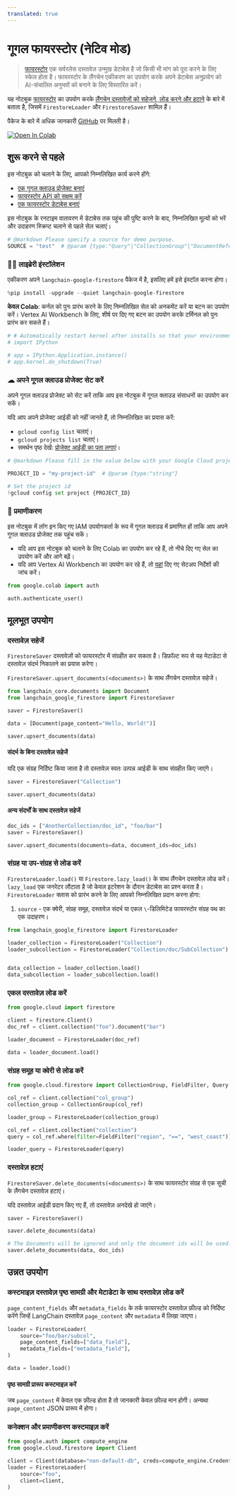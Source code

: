 ```yaml
---
translated: true
---
```


# गूगल फायरस्टोर (नेटिव मोड)

> [फायरस्टोर](https://cloud.google.com/firestore) एक सर्वरलेस दस्तावेज़ उन्मुख डेटाबेस है जो किसी भी मांग को पूरा करने के लिए स्केल होता है। फायरस्टोर के लैंगचेन एकीकरण का उपयोग करके अपने डेटाबेस अनुप्रयोग को AI-संचालित अनुभवों को बनाने के लिए विस्तारित करें।

यह नोटबुक [फायरस्टोर](https://cloud.google.com/firestore) का उपयोग करके [लैंगचेन दस्तावेजों को सहेजने, लोड करने और हटाने](/docs/modules/data_connection/document_loaders/) के बारे में बताता है, जिसमें `FirestoreLoader` और `FirestoreSaver` शामिल हैं।

पैकेज के बारे में अधिक जानकारी [GitHub](https://github.com/googleapis/langchain-google-firestore-python/) पर मिलती है।

[![Open In Colab](https://colab.research.google.com/assets/colab-badge.svg)](https://colab.research.google.com/github/googleapis/langchain-google-firestore-python/blob/main/docs/document_loader.ipynb)

## शुरू करने से पहले

इस नोटबुक को चलाने के लिए, आपको निम्नलिखित कार्य करने होंगे:

* [एक गूगल क्लाउड प्रोजेक्ट बनाएं](https://developers.google.com/workspace/guides/create-project)
* [फायरस्टोर API को सक्षम करें](https://console.cloud.google.com/flows/enableapi?apiid=firestore.googleapis.com)
* [एक फायरस्टोर डेटाबेस बनाएं](https://cloud.google.com/firestore/docs/manage-databases)

इस नोटबुक के रनटाइम वातावरण में डेटाबेस तक पहुंच की पुष्टि करने के बाद, निम्नलिखित मूल्यों को भरें और उदाहरण स्क्रिप्ट चलाने से पहले सेल चलाएं।

```python
# @markdown Please specify a source for demo purpose.
SOURCE = "test"  # @param {type:"Query"|"CollectionGroup"|"DocumentReference"|"string"}
```

### 🦜🔗 लाइब्रेरी इंस्टॉलेशन

एकीकरण अपने `langchain-google-firestore` पैकेज में है, इसलिए हमें इसे इंस्टॉल करना होगा।

```python
%pip install -upgrade --quiet langchain-google-firestore
```

**केवल Colab**: कर्नल को पुनः प्रारंभ करने के लिए निम्नलिखित सेल को अनकमेंट करें या बटन का उपयोग करें। Vertex AI Workbench के लिए, शीर्ष पर दिए गए बटन का उपयोग करके टर्मिनल को पुनः प्रारंभ कर सकते हैं।

```python
# # Automatically restart kernel after installs so that your environment can access the new packages
# import IPython

# app = IPython.Application.instance()
# app.kernel.do_shutdown(True)
```

### ☁ अपने गूगल क्लाउड प्रोजेक्ट सेट करें

अपने गूगल क्लाउड प्रोजेक्ट को सेट करें ताकि आप इस नोटबुक में गूगल क्लाउड संसाधनों का उपयोग कर सकें।

यदि आप अपने प्रोजेक्ट आईडी को नहीं जानते हैं, तो निम्नलिखित का प्रयास करें:

* `gcloud config list` चलाएं।
* `gcloud projects list` चलाएं।
* समर्थन पृष्ठ देखें: [प्रोजेक्ट आईडी का पता लगाएं](https://support.google.com/googleapi/answer/7014113)।

```python
# @markdown Please fill in the value below with your Google Cloud project ID and then run the cell.

PROJECT_ID = "my-project-id"  # @param {type:"string"}

# Set the project id
!gcloud config set project {PROJECT_ID}
```

### 🔐 प्रमाणीकरण

इस नोटबुक में लॉग इन किए गए IAM उपयोगकर्ता के रूप में गूगल क्लाउड में प्रमाणित हों ताकि आप अपने गूगल क्लाउड प्रोजेक्ट तक पहुंच सकें।

- यदि आप इस नोटबुक को चलाने के लिए Colab का उपयोग कर रहे हैं, तो नीचे दिए गए सेल का उपयोग करें और आगे बढ़ें।
- यदि आप Vertex AI Workbench का उपयोग कर रहे हैं, तो [यहां](https://github.com/GoogleCloudPlatform/generative-ai/tree/main/setup-env) दिए गए सेटअप निर्देशों की जांच करें।

```python
from google.colab import auth

auth.authenticate_user()
```

## मूलभूत उपयोग

### दस्तावेज़ सहेजें

`FirestoreSaver` दस्तावेज़ों को फायरस्टोर में संग्रहीत कर सकता है। डिफ़ॉल्ट रूप से यह मेटाडेटा से दस्तावेज़ संदर्भ निकालने का प्रयास करेगा।

`FirestoreSaver.upsert_documents(<documents>)` के साथ लैंगचेन दस्तावेज़ सहेजें।

```python
from langchain_core.documents import Document
from langchain_google_firestore import FirestoreSaver

saver = FirestoreSaver()

data = [Document(page_content="Hello, World!")]

saver.upsert_documents(data)
```

#### संदर्भ के बिना दस्तावेज़ सहेजें

यदि एक संग्रह निर्दिष्ट किया जाता है तो दस्तावेज़ स्वतः उत्पन्न आईडी के साथ संग्रहीत किए जाएंगे।

```python
saver = FirestoreSaver("Collection")

saver.upsert_documents(data)
```

#### अन्य संदर्भों के साथ दस्तावेज़ सहेजें

```python
doc_ids = ["AnotherCollection/doc_id", "foo/bar"]
saver = FirestoreSaver()

saver.upsert_documents(documents=data, document_ids=doc_ids)
```

### संग्रह या उप-संग्रह से लोड करें

`FirestoreLoader.load()` या `Firestore.lazy_load()` के साथ लैंगचेन दस्तावेज़ लोड करें। `lazy_load` एक जनरेटर लौटाता है जो केवल इटरेशन के दौरान डेटाबेस का प्रश्न करता है। `FirestoreLoader` क्लास को प्रारंभ करने के लिए आपको निम्नलिखित प्रदान करना होगा:

1. `source` - एक क्वेरी, संग्रह समूह, दस्तावेज़ संदर्भ या एकल `\`-डिलिमिटेड फायरस्टोर संग्रह पथ का एक उदाहरण।

```python
from langchain_google_firestore import FirestoreLoader

loader_collection = FirestoreLoader("Collection")
loader_subcollection = FirestoreLoader("Collection/doc/SubCollection")


data_collection = loader_collection.load()
data_subcollection = loader_subcollection.load()
```

### एकल दस्तावेज़ लोड करें

```python
from google.cloud import firestore

client = firestore.Client()
doc_ref = client.collection("foo").document("bar")

loader_document = FirestoreLoader(doc_ref)

data = loader_document.load()
```

### संग्रह समूह या क्वेरी से लोड करें

```python
from google.cloud.firestore import CollectionGroup, FieldFilter, Query

col_ref = client.collection("col_group")
collection_group = CollectionGroup(col_ref)

loader_group = FirestoreLoader(collection_group)

col_ref = client.collection("collection")
query = col_ref.where(filter=FieldFilter("region", "==", "west_coast"))

loader_query = FirestoreLoader(query)
```

### दस्तावेज़ हटाएं

`FirestoreSaver.delete_documents(<documents>)` के साथ फायरस्टोर संग्रह से एक सूची के लैंगचेन दस्तावेज़ हटाएं।

यदि दस्तावेज़ आईडी प्रदान किए गए हैं, तो दस्तावेज़ अनदेखे हो जाएंगे।

```python
saver = FirestoreSaver()

saver.delete_documents(data)

# The Documents will be ignored and only the document ids will be used.
saver.delete_documents(data, doc_ids)
```

## उन्नत उपयोग

### कस्टमाइज़ दस्तावेज़ पृष्ठ सामग्री और मेटाडेटा के साथ दस्तावेज़ लोड करें

`page_content_fields` और `metadata_fields` के तर्क फायरस्टोर दस्तावेज़ फ़ील्ड को निर्दिष्ट करेंगे जिन्हें LangChain दस्तावेज़ `page_content` और `metadata` में लिखा जाएगा।

```python
loader = FirestoreLoader(
    source="foo/bar/subcol",
    page_content_fields=["data_field"],
    metadata_fields=["metadata_field"],
)

data = loader.load()
```

#### पृष्ठ सामग्री प्रारूप कस्टमाइज़ करें

जब `page_content` में केवल एक फ़ील्ड होता है तो जानकारी केवल फ़ील्ड मान होगी। अन्यथा `page_content` JSON प्रारूप में होगा।

### कनेक्शन और प्रमाणीकरण कस्टमाइज़ करें

```python
from google.auth import compute_engine
from google.cloud.firestore import Client

client = Client(database="non-default-db", creds=compute_engine.Credentials())
loader = FirestoreLoader(
    source="foo",
    client=client,
)
```
